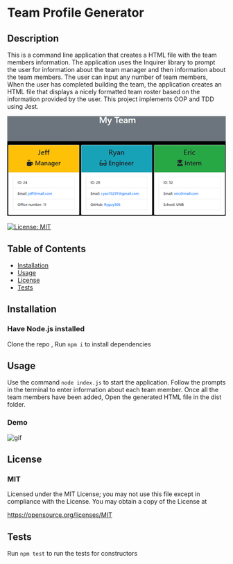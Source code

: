 # Team Profile Generator

## Description      
This is a command line application that creates a HTML file with the team members information. The application uses the Inquirer library to prompt the user for information about the team manager and then information about the team members. The user can input any number of team members, When the user has completed building the team, the application creates an HTML file that displays a nicely formatted team roster based on the information provided by the user. This project implements OOP and TDD using Jest.

![img](assets\Screenshot_20230118_122952.png)


[![License: MIT](https://img.shields.io/badge/License-MIT-yellow.svg)](https://opensource.org/licenses/MIT)

## Table of Contents
* [Installation](#installation)
* [Usage](#usage)
* [License](#license)
* [Tests](#tests)

## Installation
### Have Node.js installed
Clone the repo , Run `npm i` to install dependencies

## Usage
Use the command `node index.js` to start the application. Follow the prompts in the terminal to enter information about each team member. Once all the team members have been added, Open the generated HTML file in the dist folder.
### Demo
![gif](assets\demo.gif)

## License
### MIT
Licensed under the MIT License; 
 you may not use this file except in compliance with the License. 
 You may obtain a copy of the License at 
 
 https://opensource.org/licenses/MIT 

## Tests
Run `npm test` to run the tests for constructors